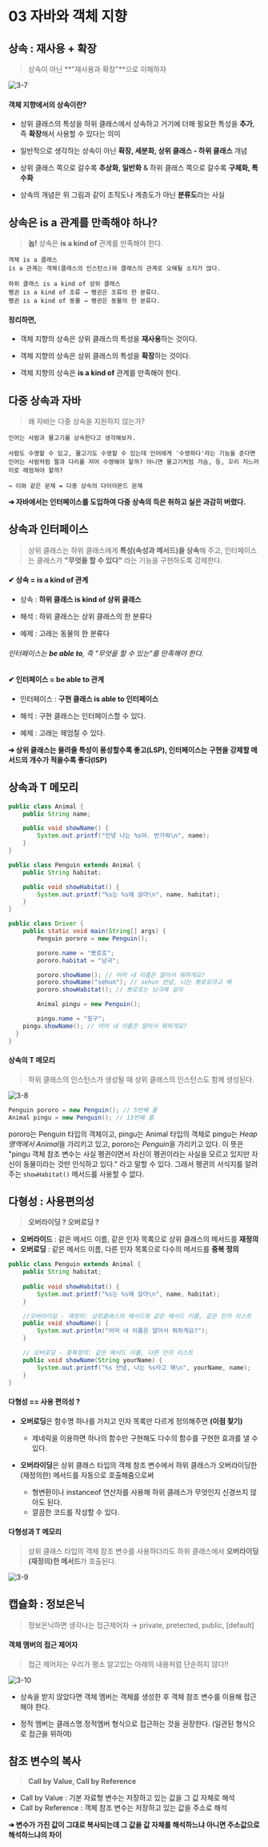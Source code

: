 # 03 자바와 객체 지향 



## 상속 : 재사용 + 확장

> 상속이 아닌 **"재사용과 확장"**으로 이해하자



![3-7](images/3-7.png)



#### 객체 지향에서의 상속이란?

- 상위 클래스의 특성을 하위 클래스에서 상속하고 거기에 더해 필요한 특성을 **추가**, 즉 **확장**해서 사용할 수 있다는 의미

- 일반적으로 생각하는 상속이 아닌 **확장, 세분화, 상위 클래스 - 하위 클래스** 개념
- 상위 클래스 쪽으로 갈수록 **추상화, 일반화** & 하위 클래스 쪽으로 갈수록 **구체화, 특수화** 
- 상속의 개념은 위 그림과 같이 조직도나 계층도가 아닌 **분류도**라는 사실





## 상속은 is a 관계를 만족해야 하나?

> **놉!** 상속은 **is a kind of** 관계를 만족해야 한다.

```
객체 is a 클래스 
is a 관계는 객체(클래스의 인스턴스)와 클래스의 관계로 오해될 소지가 많다.

하위 클래스 is a kind of 상위 클래스
펭귄 is a kind of 조류 → 펭귄은 조류의 한 분류다.
펭귄 is a kind of 동물 → 펭귄은 동물의 한 분류다.
```



#### 정리하면,

- 객체 지향의 상속은 상위 클래스의 특성을 **재사용**하는 것이다.

- 객체 지향의 상속은 상위 클래스의 특성을 **확장**하는 것이다.
- 객체 지향의 상속은 **is a kind of** 관계를 만족해야 한다.



## 다중 상속과 자바 

> 왜 자바는 다중 상속을 지원하지 않는가? 

```
인어는 사람과 물고기를 상속한다고 생각해보자.

사람도 수영할 수 있고, 물고기도 수영할 수 있는데 인어에게 '수영하다'라는 기능을 준다면
인어는 사람처럼 팔과 다리를 저어 수영해야 할까? 아니면 물고기처엄 가슴, 등, 꼬리 지느러미로 헤엄쳐야 할까?

→ 이와 같은 문제 = 다중 상속의 다이아몬드 문제
```

**➔ 자바에서는 인터페이스를 도입하여 다중 상속의 득은 취하고 실은 과감히 버렸다.**



## 상속과 인터페이스

> 상위 클래스는 하위 클래스에게 **특성(속성과 메서드)을 상속**해 주고, 인터페이스는 클래스가 **"무엇을 할 수 있다"** 라는 기능을 구현하도록 강제한다.

#### ✔︎ 상속 = is a kind of 관계

- 상속 : **하위 클래스 is kind of 상위 클래스**

- 해석 : 하위 클래스는 상위 클래스의 한 분류다
- 예제 : 고래는 동물의 한 분류다



###### 인터페이스는 **be able to**, 즉 "무엇을 할 수 있는"를 만족해야 한다.

#### ✔︎ 인터페이스 = be able to 관계

- 인터페이스 : **구현 클래스 is able to 인터페이스**

- 해석 : 구현 클래스는 인터페이스할 수 있다.
- 예제 : 고래는 헤엄칠 수 있다.



**➔ 상위 클래스는 물려줄 특성이 풍성할수록 좋고(LSP), 인터페이스는 구현을 강제할 메서드의 개수가 적을수록 좋다(ISP)**





## 상속과 T 메모리

```java
public class Animal {
	public String name;

	public void showName() {
		System.out.printf("안녕 나는 %s야. 반가워\n", name);
	}
}
```

```java
public class Penguin extends Animal {
	public String habitat;

	public void showHabitat() {
		System.out.printf("%s는 %s에 살아\n", name, habitat);
	}
}
```

```java
public class Driver {
	public static void main(String[] args) {
		Penguin pororo = new Penguin();

		pororo.name = "뽀로로";
		pororo.habitat = "남극";

		pororo.showName(); // 어머 내 이름은 알아서 뭐하게요?
		pororo.showName("sehun"); // sehun 안녕, 나는 뽀로로라고 해
		pororo.showHabitat(); // 뽀로로는 남극에 살아

		Animal pingu = new Penguin();

		pingu.name = "핑구";
    pingu.showName(); // 어머 내 이름은 알아서 뭐하게요?
  }
}
```



#### 상속의 T 메모리

> 하위 클래스의 인스턴스가 생성될 때 상위 클래스의 인스턴스도 함께 생성된다.

![3-8](images/3-8.png)

```java
Penguin pororo = new Penguin(); // 5번째 줄 
Animal pingu = new Penguin(); // 13번째 줄
```

pororo는 Penguin 타입의 객체이고, pingu는 Animal 타입의 객체로 pingu는 *Heap 영역에서 Animal*을 가리키고 있고, pororo는 *Penguin*을 가리키고 있다. 이 뜻은 "pingu 객체 참조 변수는 사실 펭귄이면서 자신이 펭귄이라는 사실을 모르고 있지만 자신이 동물이라는 것만 인식하고 있다." 라고 말할 수 있다. 그래서 펭귄의 서식지를 알려주는 `showHabitat()` 메서드를 사용할 수 없다. 





## 다형성 : 사용편의성

> **오버라이딩 ? 오버로딩 ?** 

- **오버라이드** : 같은 메서드 이름, 같은 인자 목록으로 상위 클래스의 메서드를 **재정의**
- **오버로딩** : 같은 메서드 이름, 다른 인자 목록으로 다수의 메서드를 **중복 정의**

```java
public class Penguin extends Animal {
	public String habitat;
	
	public void showHabitat() {
		System.out.printf("%s는 %s에 살아\n", name, habitat);
	}

	//오버라이딩 - 재정의: 상위클래스의 메서드와 같은 메서드 이름, 같은 인자 리스트
	public void showName() {
		System.out.println("어머 내 이름은 알아서 뭐하게요?");
	}

	// 오버로딩 - 중복정의: 같은 메서드 이름, 다른 인자 리스트
	public void showName(String yourName) {
		System.out.printf("%s 안녕, 나는 %s라고 해\n", yourName, name);
	}
}
```


#### 다형성 == 사용 편의성 ?

- **오버로딩**은 함수명 하나를 가지고 인자 목록만 다르게 정의해주면 **(이점 찾기)**
   - 제네릭을 이용하면 하나의 함수만 구현해도 다수의 함수를 구현한 효과를 낼 수 있다.

- **오버라이딩**은 상위 클래스 타입의 객체 참조 변수에서 하위 클래스가 오버라이딩한(재정의한) 메서드를 자동으로 호출해줌으로써 
   - 형변환이나 instanceof 연산자를 사용해 하위 클래스가 무엇인지 신경쓰지 않아도 된다.
   - 깔끔한 코드를 작성할 수 있다.



#### 다형성과 T 메모리

> 상위 클래스 타입의 객체 참조 변수를 사용하더라도 하위 클래스에서 **오버라이딩(재정의)한 메서드**가 호출된다.

![3-9](images/3-9.png)





## 캡슐화 : 정보은닉

> 정보은닉하면 생각나는 접근제어자 → private, pretected, public, [default]



#### 객체 맴버의 접근 제어자

> 접근 제어자는 우리가 평소 알고있는 아래의 내용처럼 단순하지 않다!!

![3-10](images/3-10.png)

- 상속을 받지 않았다면 객체 멤버는 객체를 생성한 후 객체 참조 변수를 이용해 접근해야 한다.

- 정적 멤버는 클래스명.정적멤버 형식으로 접근하는 것을 권장한다. (일관된 형식으로 접근을 위하여)





## 참조 변수의 복사

> **Call by Value, Call by Reference**

- Call by Value : 기본 자료형 변수는 저장하고 있는 값을 그 값 자체로 해석
- Call by Reference : 객체 참조 변수는 저장하고 있는 값을 주소로 해석

**➔ 변수가 가진 값이 그대로 복사되는데 그 값을 값 자체를 해석하느냐 아니면 주소값으로 해석하느냐의 차이**
